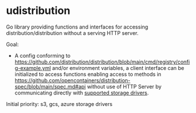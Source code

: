 # udistribution
Go library providing functions and interfaces for accessing distribution/distribution without a serving HTTP server.

Goal:
- A config conforming to https://github.com/distribution/distribution/blob/main/cmd/registry/config-example.yml and/or environment variables, a client interface can be initialized to access functions enabling access to methods in https://github.com/opencontainers/distribution-spec/blob/main/spec.md#api without use of HTTP Server by communicating directly with [supported storage drivers](https://docs.docker.com/registry/storage-drivers/).

Initial priority:
s3, gcs, azure storage drivers
